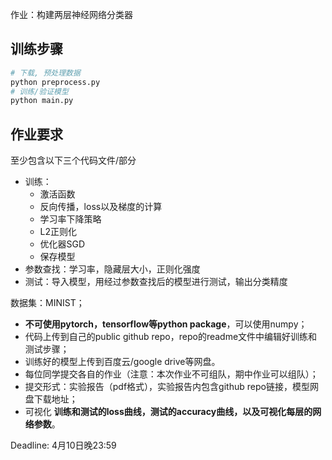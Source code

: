 作业：构建两层神经网络分类器

## 训练步骤

```bash
# 下载, 预处理数据
python preprocess.py
# 训练/验证模型
python main.py
```

## 作业要求

至少包含以下三个代码文件/部分

- 训练：
    - 激活函数
    - 反向传播，loss以及梯度的计算
    - 学习率下降策略
    - L2正则化
    - 优化器SGD
    - 保存模型
- 参数查找：学习率，隐藏层大小，正则化强度
- 测试：导入模型，用经过参数查找后的模型进行测试，输出分类精度

数据集：MINIST；

- **不可使用pytorch，tensorflow等python package**，可以使用numpy；
- 代码上传到自己的public github repo，repo的readme文件中编辑好训练和测试步骤；
- 训练好的模型上传到百度云/google drive等网盘。
- 每位同学提交各自的作业（注意：本次作业不可组队，期中作业可以组队）；
- 提交形式：实验报告（pdf格式），实验报告内包含github repo链接，模型网盘下载地址；
- 可视化 **训练和测试的loss曲线，测试的accuracy曲线，以及可视化每层的网络参数**。

Deadline: 4月10日晚23:59
